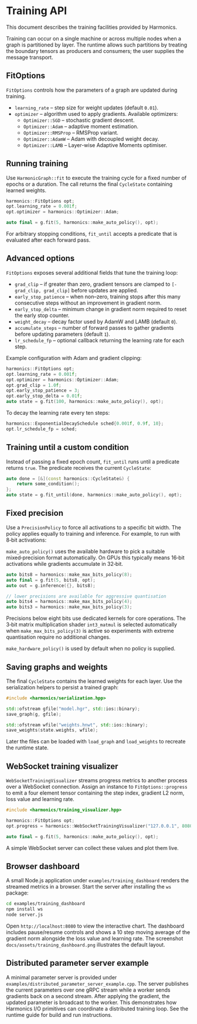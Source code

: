 # Training API

This document describes the training facilities provided by Harmonics.

Training can occur on a single machine or across multiple nodes when a graph is partitioned by layer.  The runtime allows such partitions by treating the boundary tensors as producers and consumers; the user supplies the message transport.

## FitOptions

`FitOptions` controls how the parameters of a graph are updated during
training.

- `learning_rate` – step size for weight updates (default `0.01`).
- `optimizer` – algorithm used to apply gradients. Available optimizers:
  - `Optimizer::SGD` – stochastic gradient descent.
  - `Optimizer::Adam` – adaptive moment estimation.
  - `Optimizer::RMSProp` – RMSProp variant.
  - `Optimizer::AdamW` – Adam with decoupled weight decay.
  - `Optimizer::LAMB` – Layer-wise Adaptive Moments optimiser.

## Running training

Use `HarmonicGraph::fit` to execute the training cycle for a fixed
number of epochs or a duration. The call returns the final
`CycleState` containing learned weights.

```cpp
harmonics::FitOptions opt;
opt.learning_rate = 0.001f;
opt.optimizer = harmonics::Optimizer::Adam;

auto final = g.fit(5, harmonics::make_auto_policy(), opt);
```

For arbitrary stopping conditions, `fit_until` accepts a predicate that
is evaluated after each forward pass.

## Advanced options

`FitOptions` exposes several additional fields that tune the training loop:

- `grad_clip` &ndash; if greater than zero, gradient tensors are clamped to
  `[-grad_clip, grad_clip]` before updates are applied.
- `early_stop_patience` &ndash; when non&ndash;zero, training stops after this many
  consecutive steps without an improvement in gradient norm.
- `early_stop_delta` &ndash; minimum change in gradient norm required to reset the
  early stop counter.
- `weight_decay` &ndash; decay factor used by AdamW and LAMB (default `0`).
- `accumulate_steps` &ndash; number of forward passes to gather gradients before
  updating parameters (default `1`).
- `lr_schedule_fp` &ndash; optional callback returning the learning rate for
  each step.

Example configuration with Adam and gradient clipping:

```cpp
harmonics::FitOptions opt;
opt.learning_rate = 0.001f;
opt.optimizer = harmonics::Optimizer::Adam;
opt.grad_clip = 1.0f;
opt.early_stop_patience = 3;
opt.early_stop_delta = 0.01f;
auto state = g.fit(100, harmonics::make_auto_policy(), opt);
```

To decay the learning rate every ten steps:

```cpp
harmonics::ExponentialDecaySchedule sched{0.001f, 0.9f, 10};
opt.lr_schedule_fp = sched;
```

## Training until a custom condition

Instead of passing a fixed epoch count, `fit_until` runs until a predicate
returns `true`. The predicate receives the current `CycleState`:

```cpp
auto done = [&](const harmonics::CycleState&) {
    return some_condition();
};
auto state = g.fit_until(done, harmonics::make_auto_policy(), opt);
```

## Fixed precision

Use a `PrecisionPolicy` to force all activations to a specific bit width. The
policy applies equally to training and inference. For example, to run with
8‑bit activations:

`make_auto_policy()` uses the available hardware to pick a suitable
mixed‑precision format automatically. On GPUs this typically means 16‑bit
activations while gradients accumulate in 32‑bit.

```cpp
auto bits8 = harmonics::make_max_bits_policy(8);
auto final = g.fit(5, bits8, opt);
auto out = g.inference({}, bits8);

// lower precisions are available for aggressive quantisation
auto bits4 = harmonics::make_max_bits_policy(4);
auto bits3 = harmonics::make_max_bits_policy(3);
```

Precisions below eight bits use dedicated kernels for core operations. The
3‑bit matrix multiplication shader `int3_matmul` is selected automatically when
`make_max_bits_policy(3)` is active so experiments with extreme quantisation
require no additional changes.

`make_hardware_policy()` is used by default when no policy is supplied.

## Saving graphs and weights

The final `CycleState` contains the learned weights for each layer. Use the
serialization helpers to persist a trained graph:

```cpp
#include <harmonics/serialization.hpp>

std::ofstream gfile("model.hgr", std::ios::binary);
save_graph(g, gfile);

std::ofstream wfile("weights.hnwt", std::ios::binary);
save_weights(state.weights, wfile);
```

Later the files can be loaded with `load_graph` and `load_weights` to recreate
the runtime state.

## WebSocket training visualizer

`WebSocketTrainingVisualizer` streams progress metrics to another process over a WebSocket connection. Assign an instance to `FitOptions::progress` to emit a four element tensor containing the step index, gradient L2 norm, loss value and learning rate.

```cpp
#include <harmonics/training_visualizer.hpp>

harmonics::FitOptions opt;
opt.progress = harmonics::WebSocketTrainingVisualizer("127.0.0.1", 8080, "/metrics");

auto final = g.fit(5, harmonics::make_auto_policy(), opt);
```

A simple WebSocket server can collect these values and plot them live.

## Browser dashboard

A small Node.js application under `examples/training_dashboard` renders the streamed metrics in a browser. Start the server after installing the `ws` package:

```bash
cd examples/training_dashboard
npm install ws
node server.js
```

Open `http://localhost:8080` to view the interactive chart. The dashboard includes pause/resume controls and shows a 10 step moving average of the gradient norm alongside the loss value and learning rate. The screenshot `docs/assets/training_dashboard.png` illustrates the default layout.

## Distributed parameter server example

A minimal parameter server is provided under
`examples/distributed_parameter_server_example.cpp`. The server publishes the
current parameters over one gRPC stream while a worker sends gradients back on a
second stream. After applying the gradient, the updated parameter is broadcast
to the worker. This demonstrates how Harmonics I/O primitives can coordinate a
distributed training loop. See the runtime guide for build and run instructions.


